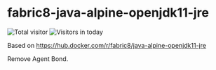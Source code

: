 # fabric8-java-alpine-openjdk11-jre

![Total visitor](https://visitor-count-badge.herokuapp.com/total.svg?repo_id=fabric8-java-alpine-openjdk8-jre)
![Visitors in today](https://visitor-count-badge.herokuapp.com/today.svg?repo_id=fabric8-java-alpine-openjdk8-jre)

Based on https://hub.docker.com/r/fabric8/java-alpine-openjdk11-jre

Remove Agent Bond.
